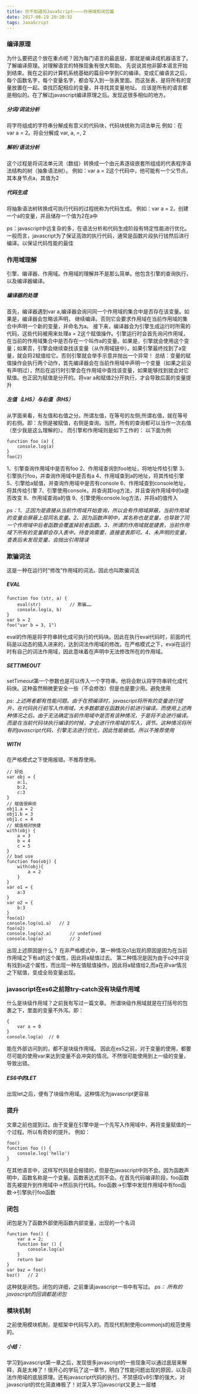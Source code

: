```yaml
---
title: 你不知道的JavaScript————作用域和闭包篇
date: 2017-08-19 20:20:32
tags: JavaScript
---
```

### 编译原理
为什么要把这个放在重点呢？因为每门语言的最底层，那就是编译成机器语言了。了解编译原理。对理解语言的特殊现象有很大帮助。
先说说其他非脚本语言开始到结束。我在之前的计算机系统基础的篇目中学到C的编译。变成汇编语言之后，每个函数名字，每个变量名字，都会写入到一张表里面。而这张表，是将所有的变量放置在一起。查找匹配相应的变量，并寻找其变量地址。
应该是所有的语言都是相似的。在了解过javascript编译原理之后。发现这很多相似的地方。

##### 分词/词法分析
将字符组成的字符串分解成有意义的代码块，代码块统称为词法单元
例如：在 var a = 2。将会分解成 var, a, =, 2

##### 解析/语法分析
这个过程是将词法单元流（数组）转换成一个由元素逐级嵌套所组成的代表程序语法结构的树（抽象语法树）。
例如：var a = 2这个代码中，他可能有一个父节点，其本身节点a，其值为2

##### 代码生成
将抽象语法树转换成可执行代码的过程统称为代码生成。
例如：var a = 2，创建一个a的变量，并且储存一个值为2在a中

ps：javascript中远复杂的多，在语法分析和代码生成阶段有特定性能进行优化。一般而言，javascript为了保证高效的执行代码，通常是函数片段执行钱然后进行编译。以保证代码性能的最佳

### 作用域理解
引擎、编译器、作用域。作用域的理解并不是那么简单。他包含引擎的查询执行，以及编译器编译。

##### 编译器的处理
首先，编译器遇到var a,编译器会询问同一个作用域的集合中是否存在该变量。如果是，编译器会忽略该声明， 继续编译。否则它会要求作用域在当前作用域的集合中声明一个新的变量，并命名为a。
接下来，编译器会为引擎生成运行时所需的代码，这些代码被用来处理a = 2这个赋值操作。引擎运行时会首先询问作用域，在当前的作用域集合中是否存在一个叫作a的变量。如果是，引擎就会使用这个变量；如果否，引擎会继续查找该变量（从作用域链中）。如果引擎最终找到了a变量，就会将2赋值给它。否则引擎就会举手示意并抛出一个异常！
总结：变量的赋值操作会执行两个动作，首先编译器会在当前作用域中声明一个变量（如果之前没有声明过），然后在运行时引擎会在作用域中查找该变量，如果能够找到就会对它赋值。也正因为赋值是分开的。将var a和赋值2分开执行，才会导致后面的变量提升

##### 左值（LHS）与右值（RHS）
从字面来看，有左值和右值之分。所谓左值，在等号的左侧;所谓右值，就在等号的右侧。即：左侧是被赋值，右侧是查询。当然，所有的查询都可以当作一次右值（至少我是这么理解的）。
而引擎和作用域则是如下工作的：
以下面为例
```
function foo (a) {
	console.log(a)
}
foo(2)
```
1、引擎查询作用域中是否有foo
2、作用域查询到foo地址，将地址传给引擎
3、引擎执行foo，并查询作用域中是否有a
4、作用域查到a的地址，将其传给引擎
5、引擎给a赋值，并查询作用域中是否有console
6、作用域查到console地址，将其传给引擎
7、引擎使用console，并查询其log方法，并且查询作用域中的a是否改变
8、作用域查询a的值
9、引擎使用console.log方法，并将a的值传入

_ps：1、正因为是直接从当前作用域开始查询，所以会有作用域屏蔽，当前作用域的变量会屏蔽上层同名变量。2、因为函数声明中，其名称也是变量，也导致了同一个作用域中后者函数会覆盖掉前者函数。3、所谓的作用域就是建表，当前作用域下所有的变量都会存入表中。待查询需要，直接查表即可。4、未声明的变量，查表后未发现变量，会抛出引用错误_
### 欺骗词法
这是一种在运行时“修改”作用域的词法。因此也叫欺骗词法

##### EVAL
```
function foo (str, a) {
	eval(str)			// 欺骗……
	console.log(a, b)
}
var b = 2
foo("var b = 3, 1")
```
eval的作用是将字符串转化成可执行的代码块。因此在执行eval代码时，前面的代码是以动态的插入进来的，达到词法作用域的修改。在严格模式之下，eval在运行时有自己的词法作用域，因此意味着在声明中无法修改所在的作用域。

##### SETTIMEOUT
setTimeout第一个参数也是可以传入一个字符串。他将会默认将字符串转化成代码快。这种虽然稍微更安全一些（不会修改）但是也是要少用。避免使用

_ps: 上述两者都有性能问题。由于在预编译时，javascript将所有的变量进行提升，在代码执行前写入作用域，大多数都是在函数执行前进行编译。而使用上述两种情况之后。由于无法确定当前作用域中是否有该种情况，于是将不会进行编译。而是在当前代码块执行编译的时候，才会进行作用域的写入，调节。这种情况将所有的javascript代码，引擎无法进行优化，因此性能极低。所以不推荐使用_

##### WITH
在严格模式之下使用报错。不推荐使用。
```
// 好处
var obj = {
	a:1,
	b:2,
	c:3
}
// 赋值很麻烦
obj1.a = 2
obj1.b = 3
obj1.c = 4
// 赋值相对快捷
with(obj) {
	a = 3
	b = 4
	c = 5
}
// bad use
function foo(obj) {
	with(obj){
		a = 2
	}
}
var o1 = {
	a:3
}
var o2 = {
	b:3
}
foo(o1)
console.log(o1.a) 	// 2
foo(o2)
console.log(o2.a)		// undefined
console.log(a)			// 2
```
出现上述原因是什么？
在非严格模式中，第一种情况o1出现的原因是因为在当前作用域之下有a的这个属性，因此将a赋值过去。
第二种情况是因为由于o2中并没有找到a这个属性，而出现一种左值赋值操作。因此将a赋值给2,而a在非var情况之下赋值，变成全局变量出现。

### javascript在es6之前除try-catch没有块级作用域
什么是块级作用域？之前我有写过一篇文章。
所谓块级作用域就是在打括号的包裹之下，里面的变量不外泻。即：
```
{
	var a = 0
}
console.log(a)	// 0

```
能在外部访问到的，都不是块级作用域。
因此在es5之前，对于变量的使用，都要尽可能的使用var来达到变量不会冲突的情况。不然很可能使用到上一级的变量，导致出错。

##### ES6中的LET
出现let之后，便有了块级作用域。这种情况为javascript更容易

### 提升
文章之前也提到过。由于变量在引擎中是一个先写入作用域中，再将变量赋值的一个过程。所以有奇妙的提升。
例如：
```
foo()
function foo () {
	console.log('hello')
}
```
在其他语言中，这样写代码是会报错的，但是在javascript中则不会。因为函数声明中，函数名称是一个变量。函数表达式则不会。在首先代码编译阶段，foo函数首先被提升到作用域中->然后执行代码。foo函数->引擎中发现作用域中有foo函数->引擎执行foo函数
### 闭包
闭包是为了函数外部使用函数内部变量，出现的一个名词
```
function foo() {
	var a = 2;
	function bar () {
		console.log(a)
	}
	return bar
}
var baz = foo()
baz()	// 2
```
这种就是闭包。闭包的详细，之前重读javascript一书中有写过。
_ps： 所有的javascript的回调都是闭包_
### 模块机制
之前使用模块机制，是框架中代码写入的。而现代机制使用commonjs的规范使用的。

##### 小结：
学习到javascript第一章之后，发现很多javascript的一些现象可以通过底层来解释，真是太棒了！很开心的学玩了这一章节，明白了性能问题出现的原因，以及词法作用域的底层原理。还有javascript代码的执行。不禁感叹v8引擎的强大，对javascript的优化简直棒极了！对深入学习javascript又更上一层楼